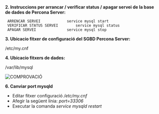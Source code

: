 **2. Instruccions per arrancar / verificar status / apagar servei de la base de dades de Percona Server:**
	
	 ARRENCAR SERVEI			service mysql start
	 VERIFICAR STATUS SERVEI		service mysql status
	 APAGAR SERVEI				service mysql stop  


**3. Ubicacio fitxer de configuració del SGBD Percona Server:**

/etc/my.cnf


**4. Ubicacio fitxers de dades:**

/var/lib/mysql

![COMPROVACIÓ](https://github.com/ivanenriquez/BD-M02-M010/blob/master/MP10-UF2/A1/imatges/ubicació_per_defecte_fitxers_de_dades.PNG)


**6. Canviar port mysqld**
* Editar fitxer configuració */etc/my.cnf*
* Afegir la següent línia: *port=33306*
* Executar la comanda *service mysqld restart*
